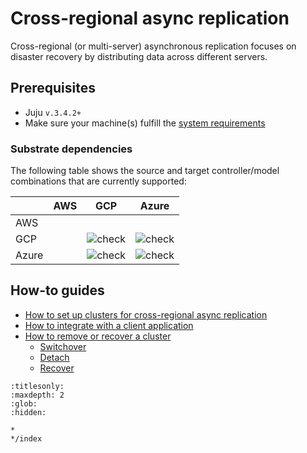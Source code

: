 


# Cross-regional async replication

Cross-regional (or multi-server) asynchronous replication focuses on disaster recovery by distributing data across different servers.

## Prerequisites
* Juju `v.3.4.2+`
* Make sure your machine(s) fulfill the [system requirements](/reference/system-requirements)

### Substrate dependencies

The following table shows the source and target controller/model combinations that are currently supported:

|  | AWS | GCP | Azure |
|---|---|:---:|:---:|
| AWS |  |  |  |
| GCP |  | ![ check ] | ![ check ] |
| Azure |  | ![ check ] | ![ check ] |

## How-to guides

* [How to set up clusters for cross-regional async replication](/how-to-guides/cross-regional-async-replication/set-up-clusters)
* [How to integrate with a client application](/how-to-guides/cross-regional-async-replication/integrate-with-a-client-app)
* [How to remove or recover a cluster](/how-to-guides/cross-regional-async-replication/remove-or-recover-a-cluster)
  * [Switchover](/how-to-guides/cross-regional-async-replication/remove-or-recover-a-cluster)
  * [Detach](/how-to-guides/cross-regional-async-replication/remove-or-recover-a-cluster)
  * [Recover](/how-to-guides/cross-regional-async-replication/remove-or-recover-a-cluster)

<!-- BADGES -->
[check]: https://img.shields.io/badge/%E2%9C%93-brightgreen
[cross]: https://img.shields.io/badge/x-white


```{toctree}
:titlesonly:
:maxdepth: 2
:glob:
:hidden:

*
*/index
